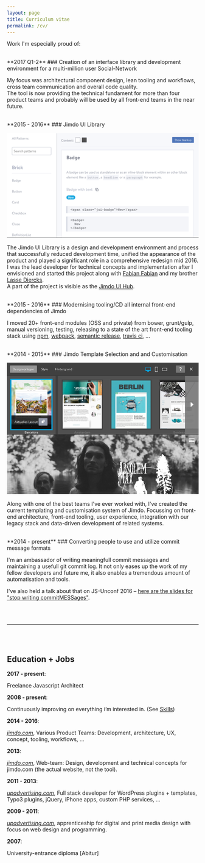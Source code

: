 ```yaml
---
layout: page
title: Curriculum vitae
permalink: /cv/
---
```


Work I'm especially proud of:

<br />
**2017 Q1-2**
### Creation of an interface library and development environment for a multi-million user Social-Network 

My focus was architectural component design, lean tooling and workflows, cross team communication and overall code quality.  
The tool is now providing the technical fundament for more than four product teams and probably
will be used by all front-end teams in the near future.

<br />
**2015 - 2016** 
### Jimdo UI Library

![Example Screenshot of the UI Library](/assets/ui-library.png)

The Jimdo UI Library is a design and development environment and process that successfully reduced
development time, unified the appearance of the product and played a significant role in a comprehensive redesign mid 2016.
I was the lead developer for technical concepts and implementation after I envisioned and started this project along with [Fabian Fabian](https://twitter.com/filtercake) and my brother [Lasse Diercks](https://twitter.com/lassediercks).  
A part of the project is visible as the [Jimdo UI Hub](http://jimdo.github.io/ui-library/).

<br />
**2015 - 2016**
### Modernising tooling/CD all internal front-end dependencies of Jimdo

I moved 20+ front-end modules (OSS and private) from bower, grunt/gulp, manual versioning, testing,
releasing to a state of the art front-end tooling stack using [npm](https://www.npmjs.com/), [webpack](https://webpack.js.org/), [semantic release](https://github.com/semantic-release/semantic-release), [travis ci](https://travis-ci.org/), ...

<br />
**2014 - 2015** 
### Jimdo Template Selection and and Customisation

![Example Screenshot of the Jimdo Template Selection](/assets/template-selection.png)

Along with one of the best teams I've ever worked with, I've created the current templating and customisation system of Jimdo. Focussing on front-end architecture, front-end tooling, user experience, integration with our legacy stack and data-driven development of related systems.

<br />
**2014 - present** 
### Converting people to use and utilize commit message formats 

I'm an ambassador of writing meaningfull commit messages and maintaining a usefull git commit log.
It not only eases up the work of my fellow developers and future me, it also enables a tremendous amount
of automatisation and tools.

I've also held a talk about that on JS-Unconf 2016 – [here are the slides for "stop writing commitMESSages"](https://docs.google.com/presentation/d/1EXXRzbT17rbD7CFXugPZgvgMhsoVE1XXSA7UxBl3iXw/edit?usp=sharing
).

<br />
<br />

---

<br />
<br />

## Education + Jobs

**2017 - present**: 

Freelance Javascript Architect

**2008 - present**: 

Continuously improving on everything i’m interested in. (See [Skills](/skills/))

**2014 - 2016**: 

*[jimdo.com](https://www.jimdo.com/)*, Various Product Teams: Development, architecture, UX, concept, tooling, workflows, ...

**2013**: 

*[jimdo.com](https://www.jimdo.com/)*, Web-team: Design, development and technical concepts for jimdo.com (the actual website, not the tool).

**2011 - 2013**: 

*[upadvertising.com](http://www.upadvertising.com/)*, Full stack developer for WordPress plugins + templates, Typo3 plugins, jQuery, iPhone apps, custom PHP services, ...

**2009 - 2011**: 

*[upadvertising.com](http://www.upadvertising.com/)*, apprenticeship for digital and print media design with focus on web design and programming.

**2007**: 

University-entrance diploma [Abitur]

